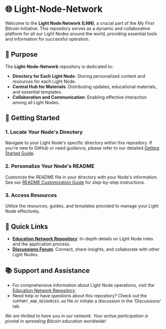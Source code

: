 # 🌐 Light-Node-Network

Welcome to the **Light Node Network (LNN)**, a crucial part of the *My First Bitcoin* initiative. This repository serves as a dynamic and collaborative platform for all our Light Nodes around the world, providing essential tools and information for successful operation.

## 🎯 Purpose

The **Light-Node-Network** repository is dedicated to:
- **Directory for Each Light Node**: Storing personalized content and resources for each Light Node.
- **Central Hub for Materials**: Distributing updates, educational materials, and essential templates.
- **Collaboration and Communication**: Enabling effective interaction among all Light Nodes.

## 🚀 Getting Started

### 1. **Locate Your Node's Directory**
Navigate to your Light Node's specific directory within this repository. If you're new to GitHub or need guidance, please refer to our detailed [Getting Started Guide](link-to-getting-started-guide).

### 2. **Personalize Your Node's README**
Customize the README file in your directory with your Node's information. See our [README Customization Guide](link-to-readme-customization-guide) for step-by-step instructions.

### 3. **Access Resources**
Utilize the resources, guides, and templates provided to manage your Light Node effectively.

## 🔗 Quick Links

- **[Education Network Repository](https://github.com/MyFirstBitcoin/Education-Network)**: In-depth details on Light Node roles and the application process.
- **[Discussions Forum](https://github.com/orgs/MyFirstBitcoin/discussions)**: Connect, share insights, and collaborate with other Light Nodes.

## 📚 Support and Assistance

- For comprehensive information about Light Node operations, visit the [Education Network Repository](https://github.com/MyFirstBitcoin/Education-Network).
- Need help or have questions about this repository? Check out the `SUPPORT_AND_RESOURCES.md` file or initiate a discussion in the 'Discussions' tab.

*We are thrilled to have you in our network. Your active participation is pivotal in spreading Bitcoin education worldwide!*
